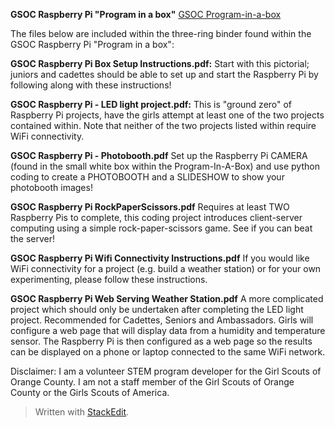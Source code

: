 ﻿**GSOC Raspberry Pi "Program in a box"** 
[GSOC Program-in-a-box](https://github.com/bhontz/GSOCraspi/blob/master/GSOCRasPiProgramInABox.png)

The files below are included within the three-ring binder found within the GSOC Raspberry Pi "Program in a box":

 **GSOC Raspberry Pi Box Setup Instructions.pdf:**
 Start with this pictorial; juniors and cadettes should be able to set up and start the Raspberry Pi by following along with these instructions!

**GSOC Raspberry Pi - LED light project.pdf:**
This is "ground zero" of Raspberry Pi projects, have the girls attempt at least one of the two projects contained within.  Note that neither of the two projects listed within require WiFi connectivity.

**GSOC Raspberry Pi - Photobooth.pdf**
Set up the Raspberry Pi CAMERA (found in the small white box within the Program-In-A-Box) and use python coding to create a PHOTOBOOTH and a SLIDESHOW to show your photobooth images!

**GSOC Raspberry Pi RockPaperScissors.pdf**
Requires at least TWO Raspberry Pis to complete, this coding project introduces client-server computing using a simple rock-paper-scissors game.  See if you can beat the server!

**GSOC Raspberry Pi Wifi Connectivity Instructions.pdf**
 If you would like WiFi connectivity for a project (e.g. build a weather station) or for your own experimenting, please follow these instructions.

**GSOC Raspberry Pi Web Serving Weather Station.pdf**
A more complicated project which should only be undertaken after completing the LED light project.  Recommended for Cadettes, Seniors and Ambassadors.  Girls will configure a web page that will display data from a humidity and temperature sensor.  The Raspberry Pi is then configured as a web page so the results can be displayed on a phone or laptop connected to the same WiFi network.

Disclaimer:  I am a volunteer STEM program developer for the Girl Scouts of Orange County.  I am not a staff member of the Girl Scouts of Orange County or the Girls Scouts of America.

> Written with [StackEdit](https://stackedit.io/).
